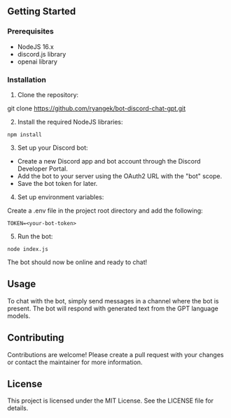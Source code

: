 ## Getting Started

### Prerequisites

- NodeJS 16.x
- discord.js library
- openai library

### Installation

1. Clone the repository:

git clone https://github.com/ryangek/bot-discord-chat-gpt.git


2. Install the required NodeJS libraries:

`npm install`


3. Set up your Discord bot:

- Create a new Discord app and bot account through the Discord Developer Portal.
- Add the bot to your server using the OAuth2 URL with the "bot" scope.
- Save the bot token for later.

4. Set up environment variables:

Create a .env file in the project root directory and add the following:

`TOKEN=<your-bot-token>`


5. Run the bot:

`node index.js`


The bot should now be online and ready to chat!

## Usage

To chat with the bot, simply send messages in a channel where the bot is present. The bot will respond with generated text from the GPT language models.

## Contributing

Contributions are welcome! Please create a pull request with your changes or contact the maintainer for more information.

## License

This project is licensed under the MIT License. See the LICENSE file for details.